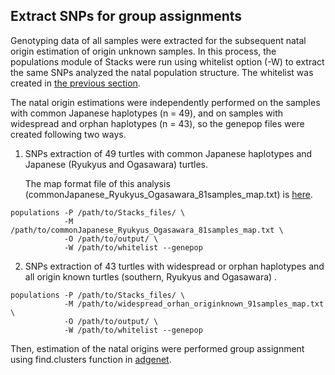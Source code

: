 ## Extract SNPs for group assignments


Genotyping data of all samples were extracted for the subsequent natal origin estimation of origin unknown samples.
In this process, the populations module of Stacks were run using whitelist option (-W) to extract the same SNPs analyzed the natal population structure.
The whitelist was created in [the previous section](https://github.com/tmkhmbt/foraging_turtle_group_assignment/blob/main/Population%20structure.md).

The natal origin estimations were independently performed on the samples with common Japanese haplotypes (n = 49), and on samples with widespread and orphan haplotypes (n = 43), so the genepop files were created following two ways.


1. SNPs extraction of 49 turtles with common Japanese haplotypes and Japanese (Ryukyus and Ogasawara) turtles.

     The map format file of this analysis (commonJapanese_Ryukyus_Ogasawara_81samples_map.txt) is [here](https://github.com/tmkhmbt/foraging_turtle_group_assignment/blob/main/files/commonJapanese_Ryukyus_Ogasawara_81samples_map.txt).

```
populations -P /path/to/Stacks_files/ \
            -M /path/to/commonJapanese_Ryukyus_Ogasawara_81samples_map.txt \
            -O /path/to/output/ \
            -W /path/to/whitelist --genepop
```

2. SNPs extraction of 43 turtles with widespread or orphan haplotypes and all origin known turtles (southern, Ryukyus and Ogasawara) .

```
populations -P /path/to/Stacks_files/ \
            -M /path/to/widespread_orhan_originknown_91samples_map.txt \
            -O /path/to/output/ \
            -W /path/to/whitelist --genepop
```

Then, estimation of the natal origins were performed group assignment using find.clusters function in [adgenet](https://adegenet.r-forge.r-project.org/files/tutorial-dapc.pdf).
